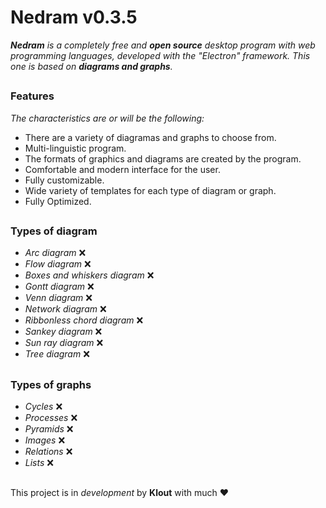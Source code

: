 # Nedram v0.3.5

***Nedram** is a completely free and **open source** desktop program with web programming languages, developed with the "Electron" framework. This one is based on **diagrams and graphs**.*
##

### Features

*The characteristics are or will be the following:*

 - There are a variety of diagramas and graphs to choose from.
 - Multi-linguistic program.
 - The formats of graphics and diagrams are created by the program.
 - Comfortable and modern interface for the user.
 - Fully customizable.
 - Wide variety of templates for each type of diagram or graph.
 - Fully Optimized.

##
### Types of diagram
 - *Arc diagram* ❌
 - *Flow diagram* ❌
 - *Boxes and whiskers diagram* ❌
 - *Gontt diagram* ❌
 - *Venn diagram* ❌
 - *Network diagram* ❌
 - *Ribbonless chord diagram* ❌
 - *Sankey diagram* ❌
 - *Sun ray diagram* ❌
 - *Tree diagram*  ❌
##

### Types of graphs

- *Cycles* ❌
- *Processes* ❌
- *Pyramids* ❌
- *Images* ❌
- *Relations* ❌
- *Lists* ❌

##
This project is in *development* by **Klout** with much ♥
